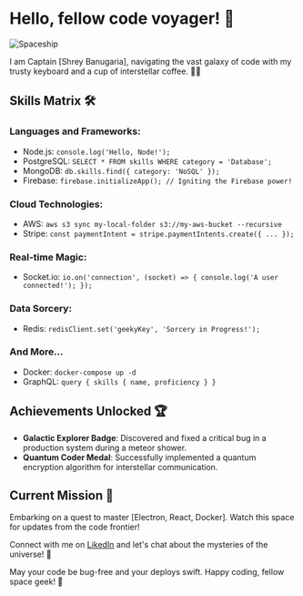 # Hello, fellow code voyager! 👋

![Spaceship]()

I am Captain [Shrey Banugaria], navigating the vast galaxy of code with my trusty keyboard and a cup of interstellar coffee. 🚀✨

## Skills Matrix 🛠️

### Languages and Frameworks:
- Node.js: `console.log('Hello, Node!');`
- PostgreSQL: `SELECT * FROM skills WHERE category = 'Database';`
- MongoDB: `db.skills.find({ category: 'NoSQL' });`
- Firebase: `firebase.initializeApp(); // Igniting the Firebase power!`

### Cloud Technologies:
- AWS: `aws s3 sync my-local-folder s3://my-aws-bucket --recursive`
- Stripe: `const paymentIntent = stripe.paymentIntents.create({ ... });`
  
### Real-time Magic:
- Socket.io: `io.on('connection', (socket) => { console.log('A user connected!'); });`

### Data Sorcery:
- Redis: `redisClient.set('geekyKey', 'Sorcery in Progress!');`

### And More...
- Docker: `docker-compose up -d`
- GraphQL: `query { skills { name, proficiency } }`

## Achievements Unlocked 🏆

- **Galactic Explorer Badge**: Discovered and fixed a critical bug in a production system during a meteor shower.
- **Quantum Coder Medal**: Successfully implemented a quantum encryption algorithm for interstellar communication.

## Current Mission 🚀

Embarking on a quest to master [Electron, React, Docker]. Watch this space for updates from the code frontier!

Connect with me on [LikedIn](https://www.linkedin.com/in/shrey-banugaria/) and let's chat about the mysteries of the universe! 🌌

May your code be bug-free and your deploys swift. Happy coding, fellow space geek! 🌟

